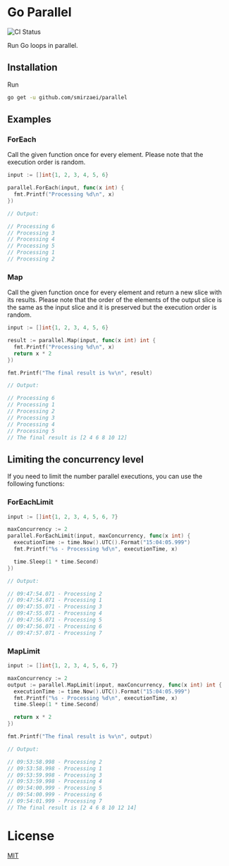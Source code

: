 Go Parallel
===

![CI Status](https://github.com/smirzaei/parallel/actions/workflows/test.yml/badge.svg)

Run Go loops in parallel.


Installation
---

Run

```BASH
go get -u github.com/smirzaei/parallel
```

Examples
---

### ForEach

Call the given function once for every element. Please note that the execution order is random.

```GO
input := []int{1, 2, 3, 4, 5, 6}

parallel.ForEach(input, func(x int) {
  fmt.Printf("Processing %d\n", x)
})

// Output:

// Processing 6
// Processing 3
// Processing 4
// Processing 5
// Processing 1
// Processing 2
```

### Map

Call the given function once for every element and return a new slice with its results. Please note that the order of the elements of the output slice is the same as the input slice and it is preserved but the execution order is random.

```GO
input := []int{1, 2, 3, 4, 5, 6}

result := parallel.Map(input, func(x int) int {
  fmt.Printf("Processing %d\n", x)
  return x * 2
})

fmt.Printf("The final result is %v\n", result)

// Output:

// Processing 6
// Processing 1
// Processing 2
// Processing 3
// Processing 4
// Processing 5
// The final result is [2 4 6 8 10 12]
```

## Limiting the concurrency level

If you need to limit the number parallel executions, you can use the following functions:

### ForEachLimit

```GO
input := []int{1, 2, 3, 4, 5, 6, 7}

maxConcurrency := 2
parallel.ForEachLimit(input, maxConcurrency, func(x int) {
  executionTime := time.Now().UTC().Format("15:04:05.999")
  fmt.Printf("%s - Processing %d\n", executionTime, x)

  time.Sleep(1 * time.Second)
})

// Output:

// 09:47:54.071 - Processing 2
// 09:47:54.071 - Processing 1
// 09:47:55.071 - Processing 3
// 09:47:55.071 - Processing 4
// 09:47:56.071 - Processing 5
// 09:47:56.071 - Processing 6
// 09:47:57.071 - Processing 7
```

### MapLimit

```GO
input := []int{1, 2, 3, 4, 5, 6, 7}

maxConcurrency := 2
output := parallel.MapLimit(input, maxConcurrency, func(x int) int {
  executionTime := time.Now().UTC().Format("15:04:05.999")
  fmt.Printf("%s - Processing %d\n", executionTime, x)
  time.Sleep(1 * time.Second)

  return x * 2
})

fmt.Printf("The final result is %v\n", output)

// Output:

// 09:53:58.998 - Processing 2
// 09:53:58.998 - Processing 1
// 09:53:59.998 - Processing 3
// 09:53:59.998 - Processing 4
// 09:54:00.999 - Processing 5
// 09:54:00.999 - Processing 6
// 09:54:01.999 - Processing 7
// The final result is [2 4 6 8 10 12 14]
```

License
===

[MIT](https://github.com/smirzaei/parallel/blob/master/LICENSE)
